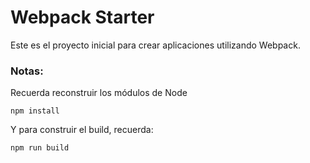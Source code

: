 # Webpack Starter

Este es el proyecto inicial para crear aplicaciones utilizando Webpack.

### Notas:
Recuerda reconstruir los módulos de Node
```
npm install
```

Y para construir el build, recuerda:
```
npm run build
```